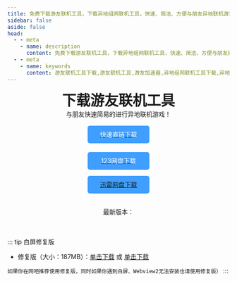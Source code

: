 ```yaml
---
title: 免费下载游友联机工具，下载异地组网联机工具，快速、简洁、方便与朋友异地联机游戏！
sidebar: false
aside: false
head:
  - - meta
    - name: description
      content: 免费下载游友联机工具，下载异地组网联机工具，快速、简洁、方便与朋友异地联机游戏！
  - - meta
    - name: keywords
      content: 游友联机工具下载,游友联机工具,游友加速器,异地组网联机工具下载,异地联机工具,异地联机游戏
---
```


<div style="text-align:center;display:block;font-weight:600;">
<font size="6">下载游友联机工具</font>
</div>

<!-- <img src="https://todeskcdnspeed.todesk.com/202303161406305f6fe4304d7990.png" style="margin:0 auto;width:360px;"/> -->

<center>与朋友快速简易的进行异地联机游戏！</center>

<br/>
<center>
<a target="_blank" href="https://res.katomegumi.net/%E6%B8%B8%E5%8F%8B%E5%8A%A0%E9%80%9F%E5%99%A8Beta_1.2.2_x64-setup.exe"><div class="downbtn" style="width:140px;height:40px;border-radius:5px;background:#409eff;line-height:40px;text-align:center;color:white;">快速直链下载</div></a>
<a target="_blank" href="https://www.123pan.com/s/2AZcjv-qb2D"><div class="downbtn" style="width:140px;height:40px;border-radius:5px;background:#409eff;line-height:40px;text-align:center;color:white;margin-top:20px;">123网盘下载</div></a>

<a target="_blank" href="https://pan.xunlei.com/s/VNtgAtEK0JcBLu9ZVH5S6JHQA1?pwd=2erb"><div class="downbtn" style="width:140px;height:40px;border-radius:5px;background:#409eff;line-height:40px;text-align:center;color:white;">迅雷网盘下载</div></a>
</center>
<br/>
<center>
最新版本：<Badge type="tip" text="Ver 1.1.9 Beta" />
</center>

<br/>
<br/>

::: tip 白屏修复版
- 修复版（大小：187MB）：[单击下载](https://www.123pan.com/s/2AZcjv-qb2D) 或 [单击下载](https://pan.xunlei.com/s/VNtgAtEK0JcBLu9ZVH5S6JHQA1?pwd=2erb&path=%2F%E5%8A%A0%E9%80%9F%E5%99%A8%2F%E4%BF%AE%E5%A4%8D%E5%A5%94%E6%BA%83%E7%89%88)

`如果你在网吧推荐使用修复版，同时如果你遇到白屏、Webview2无法安装也请使用修复版）`
:::


<style>
  
      .VPDoc .aside {
        display: none!important;
    }
    .downbtn:hover{
      opacity:.8;
    }
    .downbtn{
      transition: background-color .3s;
    }
</style>
